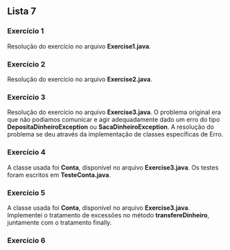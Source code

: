 ## Lista 7

### Exercício 1
Resolução do exercício no arquivo **Exercise1.java**.

### Exercício 2
Resolução do exercício no arquivo **Exercise2.java**.

### Exercício 3
Resolução do exercício no arquivo **Exercise3.java**. O problema original era que não podiamos comunicar e agir adequadamente dado um erro do tipo **DepositaDinheiroException** ou **SacaDinheiroException**. A resolução do problema se deu através da implementação de classes específicas de Erro.

### Exercício 4
A classe usada foi **Conta**, disponível no arquivo **Exercise3.java**. Os testes foram escritos em **TesteConta.java**.

### Exercício 5
A classe usada foi **Conta**, disponível no arquivo **Exercise3.java**. Implementei o tratamento de excessões no método **transfereDinheiro**, juntamente com o tratamento finally.

### Exercício 6